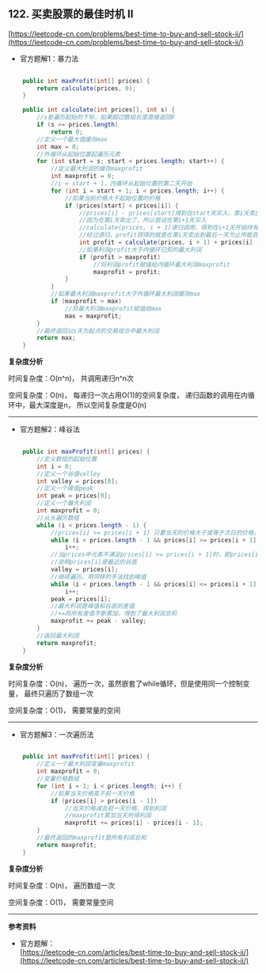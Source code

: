 **122. 买卖股票的最佳时机 II**  
---
[https://leetcode-cn.com/problems/best-time-to-buy-and-sell-stock-ii/](https://leetcode-cn.com/problems/best-time-to-buy-and-sell-stock-ii/)  

* 官方题解1：暴力法  

```java  
	
    public int maxProfit(int[] prices) {
        return calculate(prices, 0);
    }

    public int calculate(int prices[], int s) {
        //s是遍历起始的下标，如果超过数组长度直接返回0
        if (s >= prices.length)
            return 0;
        //定义一个最大值缓存max
        int max = 0;
        //外循环从起始位置起遍历元素
        for (int start = s; start < prices.length; start++) {
            //定义最大利润的缓存maxprofit
            int maxprofit = 0;
            //i = start + 1，内循环从起始位置的第二天开始
            for (int i = start + 1; i < prices.length; i++) {
                //如果当前价格大于起始位置的价格
                if (prices[start] < prices[i]) {
                    //prices[i] - prices[start]得到在start天买入，第i天卖出所获利润
                    //因为在第i天卖出了，所以尝试在第i+1天买入
                    //calculate(prices, i + 1)递归调用，得到在i+1天开始持有所能获得的最大利润
                    //经过递归，profit获得的就是在第i天卖出到最后一天为止所能获得的最大利润
                    int profit = calculate(prices, i + 1) + prices[i] - prices[start];
                    //如果利润profit大于内循环已知的最大利润
                    if (profit > maxprofit)
                        //将利润profit赋值给内循环最大利润maxprofit
                        maxprofit = profit;
                }
            }
            //如果最大利润maxprofit大于外循环最大利润缓存max
            if (maxprofit > max)
                //将最大利润maxprofit赋值给max
                max = maxprofit;
        }
        //最终返回以s天为起点的交易组合中最大利润
        return max;
    }

```  

**复杂度分析**  

时间复杂度：O(n^n)，
共调用递归n^n次

空间复杂度：O(n)，
每递归一次占用O(1)的空间复杂度，
递归函数的调用在内循环中，最大深度是n，
所以空间复杂度是O(n)

---

* 官方题解2：峰谷法  

```java  
	
    public int maxProfit(int[] prices) {
        //定义数组的起始位置
        int i = 0;
        //定义一个谷值valley
        int valley = prices[0];
        //定义一个峰值peak
        int peak = prices[0];
        //定义一个最大利润
        int maxprofit = 0;
        //从头遍历数组
        while (i < prices.length - 1) {
            //prices[i] >= prices[i + 1] 只要当天的价格大于或等于次日的价格，就一直递增
            while (i < prices.length - 1 && prices[i] >= prices[i + 1])
                i++;
            //当prices中元素不满足prices[i] >= prices[i + 1]时，即prices[i] < prices[i + 1]
            //说明prices[i]是最近的谷底
            valley = prices[i];
            //继续遍历，用同样的手法找到峰值
            while (i < prices.length - 1 && prices[i] <= prices[i + 1])
                i++;
            peak = prices[i];
            //最大利润是峰值和谷底的差值
            //+=将所有差值不断累加，得到了最大利润总和
            maxprofit += peak - valley;
        }
        //返回最大利润
        return maxprofit;
    }

```  

**复杂度分析**  

时间复杂度：O(n)，
遍历一次，虽然嵌套了while循环，但是使用同一个控制变量，
最终只遍历了数组一次

空间复杂度：O(1)，
需要常量的空间

---

* 官方题解3：一次遍历法  

```java  
	
    public int maxProfit(int[] prices) {
        //定义一个最大利润变量maxprofit
        int maxprofit = 0;
        //变量价格数组
        for (int i = 1; i < prices.length; i++) {
            //如果当天价格高于前一天价格
            if (prices[i] > prices[i - 1])
                //当天价格减去前一天价格，得到利润
                //maxprofit累加当天所得利润
                maxprofit += prices[i] - prices[i - 1];
        }
        //最终返回的maxprofit是所有利润总和
        return maxprofit;
    }

```  

**复杂度分析**  

时间复杂度：O(n)，
遍历数组一次

空间复杂度：O(1)，
需要常量空间

---

**参考资料**  

* 官方题解：  
[https://leetcode-cn.com/articles/best-time-to-buy-and-sell-stock-ii/](https://leetcode-cn.com/articles/best-time-to-buy-and-sell-stock-ii/)  